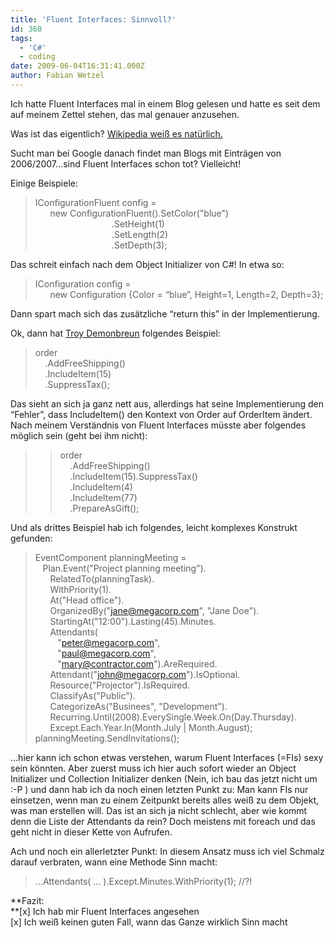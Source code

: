 ```yaml
---
title: 'Fluent Interfaces: Sinnvoll?'
id: 360
tags:
  - 'C#'
  - coding
date: 2009-06-04T16:31:41.000Z
author: Fabian Wetzel
---
```


Ich hatte Fluent Interfaces mal in einem Blog gelesen und hatte es seit dem auf meinem Zettel stehen, das mal genauer anzusehen.

Was ist das eigentlich? [Wikipedia weiß es natürlich.](http://de.wikipedia.org/wiki/Fluent_Interface "Fluent_Interface bei Wikipedia (de)")

Sucht man bei Google danach findet man Blogs mit Einträgen von 2006/2007…sind Fluent Interfaces schon tot? Vielleicht!

Einige Beispiele:
  > IConfigurationFluent config =      
> &#160;&#160;&#160;&#160;&#160; new ConfigurationFluent().SetColor(&quot;blue&quot;)      
> &#160;&#160;&#160;&#160;&#160;&#160;&#160;&#160;&#160;&#160;&#160;&#160;&#160;&#160;&#160;&#160;&#160;&#160;&#160;&#160;&#160;&#160;&#160;&#160;&#160;&#160;&#160;&#160;&#160;&#160; .SetHeight(1)      
> &#160;&#160;&#160;&#160;&#160;&#160;&#160;&#160;&#160;&#160;&#160;&#160;&#160;&#160;&#160;&#160;&#160;&#160;&#160;&#160;&#160;&#160;&#160;&#160;&#160;&#160;&#160;&#160;&#160;&#160; .SetLength(2)      
> &#160;&#160;&#160;&#160;&#160;&#160;&#160;&#160;&#160;&#160;&#160;&#160;&#160;&#160;&#160;&#160;&#160;&#160;&#160;&#160;&#160;&#160;&#160;&#160;&#160;&#160;&#160;&#160;&#160;&#160; .SetDepth(3);  

Das schreit einfach nach dem Object Initializer von C#! In etwa so:
  > IConfiguration config =      
> &#160;&#160;&#160;&#160;&#160; new Configuration {Color = “blue”, Height=1, Length=2, Depth=3};  

Dann spart mach sich das zusätzliche “return this” in der Implementierung.

Ok, dann hat [Troy Demonbreun](http://blog.troyd.net/PermaLink,guid,5cdd4862-857a-488d-a577-c6d21b548f19.aspx) folgendes Beispiel:
  > order     
> &#160;&#160;&#160; .AddFreeShipping()      
> &#160;&#160;&#160; .IncludeItem(15)      
> &#160;&#160;&#160; .SuppressTax();  

Das sieht an sich ja ganz nett aus, allerdings hat seine Implementierung den “Fehler”, dass IncludeItem() den Kontext von Order auf OrderItem ändert. Nach meinem Verständnis von Fluent Interfaces müsste aber folgendes möglich sein (geht bei ihm nicht):
  >   > order     
> &#160;&#160;&#160; .AddFreeShipping()      
> &#160;&#160;&#160; .IncludeItem(15).SuppressTax()      
> &#160;&#160;&#160; .IncludeItem(4)      
> &#160;&#160;&#160; .IncludeItem(77)      
> &#160;&#160;&#160; .PrepareAsGift();  

Und als drittes Beispiel hab ich folgendes, leicht komplexes Konstrukt gefunden:
  > EventComponent planningMeeting =     
> &#160;&#160; Plan.Event(&quot;Project planning meeting&quot;).      
> &#160;&#160;&#160;&#160;&#160; RelatedTo(planningTask).      
> &#160;&#160;&#160;&#160;&#160; WithPriority(1).      
> &#160;&#160;&#160;&#160;&#160; At(&quot;Head office&quot;).      
> &#160;&#160;&#160;&#160;&#160; OrganizedBy(&quot;jane@megacorp.com&quot;, &quot;Jane Doe&quot;).      
> &#160;&#160;&#160;&#160;&#160; StartingAt(&quot;12:00&quot;).Lasting(45).Minutes.      
> &#160;&#160;&#160;&#160;&#160; Attendants(      
> &#160;&#160;&#160;&#160;&#160;&#160;&#160;&#160; &quot;peter@megacorp.com&quot;,      
> &#160;&#160;&#160;&#160;&#160;&#160;&#160;&#160; &quot;paul@megacorp.com&quot;,      
> &#160;&#160;&#160;&#160;&#160;&#160;&#160;&#160; &quot;mary@contractor.com&quot;).AreRequired.      
> &#160;&#160;&#160;&#160;&#160; Attendant(&quot;john@megacorp.com&quot;).IsOptional.      
> &#160;&#160;&#160;&#160;&#160; Resource(&quot;Projector&quot;).IsRequired.      
> &#160;&#160;&#160;&#160;&#160; ClassifyAs(&quot;Public&quot;).      
> &#160;&#160;&#160;&#160;&#160; CategorizeAs(&quot;Businees&quot;, &quot;Development&quot;).      
> &#160;&#160;&#160;&#160;&#160; Recurring.Until(2008).EverySingle.Week.On(Day.Thursday).      
> &#160;&#160;&#160;&#160;&#160; Except.Each.Year.In(Month.July | Month.August);      
> planningMeeting.SendInvitations();  

…hier kann ich schon etwas verstehen, warum Fluent Interfaces (=FIs) sexy sein könnten. Aber zuerst muss ich hier auch sofort wieder an Object Initializer und Collection Initializer denken (Nein, ich bau das jetzt nicht um :-P ) und dann hab ich da noch einen letzten Punkt zu: Man kann FIs nur einsetzen, wenn man zu einem Zeitpunkt bereits alles weiß zu dem Objekt, was man erstellen will. Das ist an sich ja nicht schlecht, aber wie kommt denn die Liste der Attendants da rein? Doch meistens mit foreach und das geht nicht in dieser Kette von Aufrufen. 

Ach und noch ein allerletzter Punkt: In diesem Ansatz muss ich viel Schmalz darauf verbraten, wann eine Methode Sinn macht:
  > …Attendants( … ).Except.Minutes.WithPriority(1); //?!  

**Fazit:     
**[x] Ich hab mir Fluent Interfaces angesehen    
[x] Ich weiß keinen guten Fall, wann das Ganze wirklich Sinn macht

